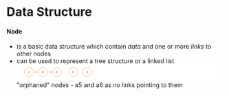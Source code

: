 # Data Structure

#### Node
- is a basic data structure which contain _data_ and one or more _links_ to other nodes
- can be used to represent a tree structure or a linked list  
![alt-фото](https://github.com/e-terven/data_structure/blob/8d5cfef41134791fcdde8b48ea43bc5fad27dc51/images/Screenshot%202023-07-22%20at%2017.18.39.png)  
"orphaned" nodes - a5 and a6 as no links pointing to them
